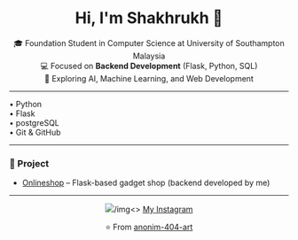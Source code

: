 <h1 align="center">Hi, I'm Shakhrukh 👋</h1>

<p align="center">
  🎓 Foundation Student in Computer Science at University of Southampton Malaysia <br>
  💻 Focused on <b>Backend Development</b> (Flask, Python, SQL) <br>
  🚀 Exploring AI, Machine Learning, and Web Development
</p>

---

<p>
  • Python <br>
  • Flask <br>
  • postgreSQL <br>
  • Git & GitHub
</p>

---

### 📌 Project
- [Onlineshop](https://github.com/anonim-404-art/onlineshop) – Flask-based gadget shop (backend developed by me)

---
<p align="center"><img src="https://upload.wikimedia.org/wikipedia/commons/thumb/a/a5/Instagram_icon.png/2048px-Instagram_icon.png">/img<> <a href="https://github.com/anonim-404-art">My Instagram</a></p>
<p align="center">⭐️ From <a href="https://github.com/anonim-404-art">anonim-404-art</a></p>
